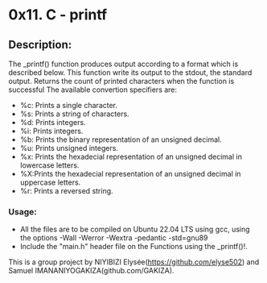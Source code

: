 # 0x11. C - printf

## Description:

The _printf() function produces output according to a format which is described below. This function write its output to the stdout, the standard output. Returns the count of printed characters when the function is successful The available convertion specifiers are:

* %c: Prints a single character.
* %s: Prints a string of characters.
* %d: Prints integers.
* %i: Prints integers.
* %b: Prints the binary representation of an unsigned decimal.
* %u: Prints unsigned integers.
* %x: Prints the hexadecial representation of an unsigned decimal in lowercase letters.
* %X:Prints the hexadecial representation of an unsigned decimal in uppercase letters.
* %r: Prints a reversed string.

### Usage:

* All the files are to be compiled on Ubuntu 22.04 LTS using gcc, using the options -Wall -Werror -Wextra -pedantic -std=gnu89
* Include the "main.h" header file on the Functions using the _printf()!.


This is a group project by NIYIBIZI Elysée(https://github.com/elyse502) and Samuel IMANANIYOGAKIZA(github.com/GAKIZA).

